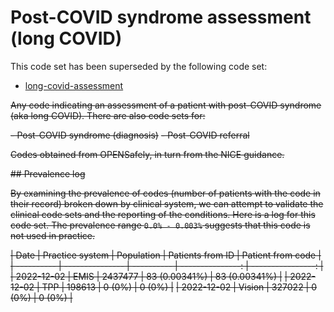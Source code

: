 # Post-COVID syndrome assessment (long COVID)

This code set has been superseded by the following code set:

- [long-covid-assessment](../../../patient/long-covid-assessment/1/)

~~Any code indicating an assessment of a patient with post-COVID syndrome (aka long COVID). There are also code sets for:~~

~~- Post-COVID syndrome (diagnosis)~~
~~- Post-COVID referral~~

~~Codes obtained from OPENSafely, in turn from the NICE guidance.~~

~~## Prevalence log~~

~~By examining the prevalence of codes (number of patients with the code in their record) broken down by clinical system, we can attempt to validate the clinical code sets and the reporting of the conditions. Here is a log for this code set. The prevalence range `0.0% - 0.003%` suggests that this code is not used in practice.~~

~~| Date | Practice system | Population | Patients from ID | Patient from code |~~
~~| ---------- | --------------- | ---------- | ---------------: | ----------------: |~~
~~| 2022-12-02 | EMIS | 2437477 | 83 (0.00341%) | 83 (0.00341%) |~~
~~| 2022-12-02 | TPP | 198613 | 0 (0%) | 0 (0%) |~~
~~| 2022-12-02 | Vision | 327022 | 0 (0%) | 0 (0%) |~~
